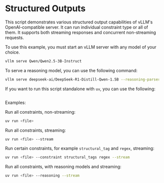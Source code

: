 # Structured Outputs

This script demonstrates various structured output capabilities of vLLM's OpenAI-compatible server.
It can run individual constraint type or all of them.
It supports both streaming responses and concurrent non-streaming requests.

To use this example, you must start an vLLM server with any model of your choice.

```bash
vllm serve Qwen/Qwen2.5-3B-Instruct
```

To serve a reasoning model, you can use the following command:

```bash
vllm serve deepseek-ai/DeepSeek-R1-Distill-Qwen-1.5B --reasoning-parser deepseek_r1
```

If you want to run this script standalone with `uv`, you can use the following:

```bash

```

Examples:

Run all constraints, non-streaming:

```bash
uv run <file>
```

Run all constraints, streaming:

```bash
uv run <file> --stream
```

Run certain constraints, for example `structural_tag` and `regex`, streaming:

```bash
uv run <file> --constraint structural_tags regex --stream
```

Run all constraints, with reasoning models and streaming:

```bash
uv run <file> --reasoning --stream
```
